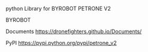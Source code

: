 python Library for BYROBOT PETRONE V2

BYROBOT

Documents
https://dronefighters.github.io/Documents/

PyPI
https://pypi.python.org/pypi/petrone_v2


